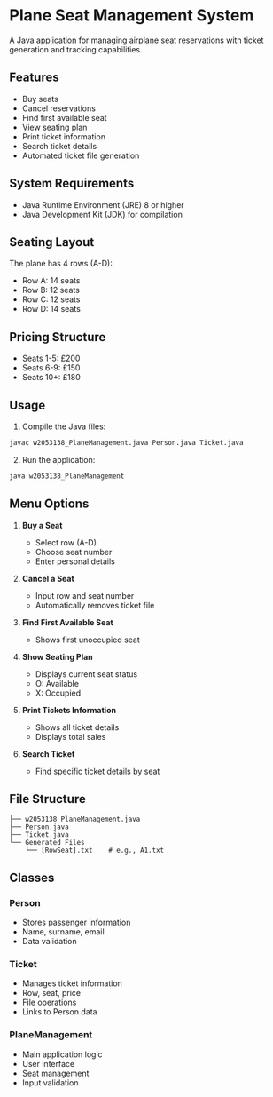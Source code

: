 # Plane Seat Management System

A Java application for managing airplane seat reservations with ticket generation and tracking capabilities.

## Features

- Buy seats
- Cancel reservations
- Find first available seat
- View seating plan
- Print ticket information
- Search ticket details
- Automated ticket file generation

## System Requirements

- Java Runtime Environment (JRE) 8 or higher
- Java Development Kit (JDK) for compilation

## Seating Layout

The plane has 4 rows (A-D):
- Row A: 14 seats
- Row B: 12 seats
- Row C: 12 seats
- Row D: 14 seats

## Pricing Structure

- Seats 1-5: £200
- Seats 6-9: £150
- Seats 10+: £180

## Usage

1. Compile the Java files:
```bash
javac w2053138_PlaneManagement.java Person.java Ticket.java
```

2. Run the application:
```bash
java w2053138_PlaneManagement
```

## Menu Options

1. **Buy a Seat**
   - Select row (A-D)
   - Choose seat number
   - Enter personal details

2. **Cancel a Seat**
   - Input row and seat number
   - Automatically removes ticket file

3. **Find First Available Seat**
   - Shows first unoccupied seat

4. **Show Seating Plan**
   - Displays current seat status
   - O: Available
   - X: Occupied

5. **Print Tickets Information**
   - Shows all ticket details
   - Displays total sales

6. **Search Ticket**
   - Find specific ticket details by seat

## File Structure

```
├── w2053138_PlaneManagement.java
├── Person.java
├── Ticket.java
└── Generated Files
    └── [RowSeat].txt    # e.g., A1.txt
```

## Classes

### Person
- Stores passenger information
- Name, surname, email
- Data validation

### Ticket
- Manages ticket information
- Row, seat, price
- File operations
- Links to Person data

### PlaneManagement
- Main application logic
- User interface
- Seat management
- Input validation
